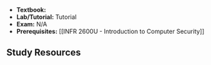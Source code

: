 - **Textbook:** 
- **Lab/Tutorial:** Tutorial
- **Exam:** N/A
- **Prerequisites:** [[INFR 2600U - Introduction to Computer Security]]

## Study Resources